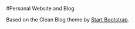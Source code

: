 #Personal Website and Blog

Based on the Clean Blog theme by [Start Bootstrap](http://startbootstrap.com/).
